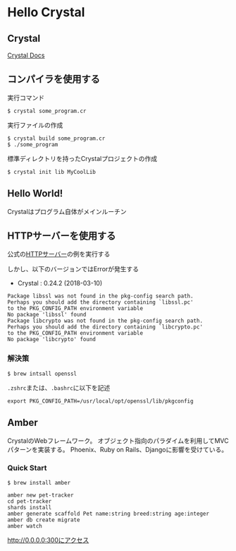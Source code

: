 # Hello Crystal
## Crystal

[Crystal Docs](http://ja.crystal-lang.org/docs/)

## コンパイラを使用する
実行コマンド
```
$ crystal some_program.cr
```

実行ファイルの作成
```
$ crystal build some_program.cr
$ ./some_program
```

標準ディレクトリを持ったCrystalプロジェクトの作成
```
$ crystal init lib MyCoolLib
```

## Hello World!
Crystalはプログラム自体がメインルーチン

## HTTPサーバーを使用する
公式の[HTTPサーバー](http://ja.crystal-lang.org/docs/overview/http_server.html)の例を実行する

しかし、以下のバージョンではErrorが発生する
- Crystal : 0.24.2 (2018-03-10)
```
Package libssl was not found in the pkg-config search path.
Perhaps you should add the directory containing `libssl.pc'
to the PKG_CONFIG_PATH environment variable
No package 'libssl' found
Package libcrypto was not found in the pkg-config search path.
Perhaps you should add the directory containing `libcrypto.pc'
to the PKG_CONFIG_PATH environment variable
No package 'libcrypto' found
```

### 解決策
```
$ brew intsall openssl
```

`.zshrc`または、`.bashrc`に以下を記述
```
export PKG_CONFIG_PATH=/usr/local/opt/openssl/lib/pkgconfig
```

## Amber
CrystalのWebフレームワーク。
オブジェクト指向のパラダイムを利用してMVCパターンを実装する。
Phoenix、Ruby on Rails、Djangoに影響を受けている。

### Quick Start
```
$ brew install amber
```

```
amber new pet-tracker
cd pet-tracker
shards install
amber generate scaffold Pet name:string breed:string age:integer
amber db create migrate
amber watch
```

http://0.0.0.0:300にアクセス
